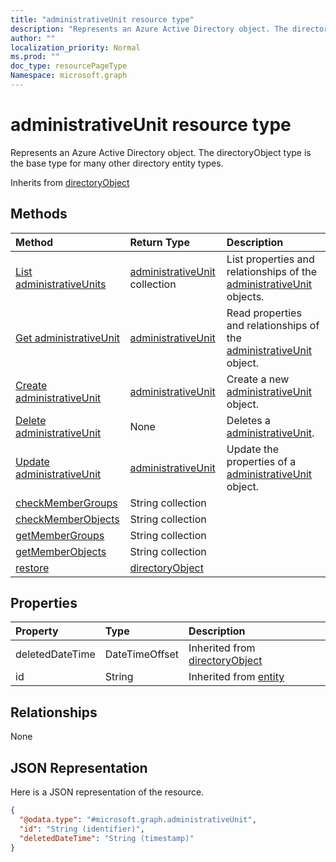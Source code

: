 ```yaml
---
title: "administrativeUnit resource type"
description: "Represents an Azure Active Directory object. The directoryObject type is the base type for many other directory entity types."
author: ""
localization_priority: Normal
ms.prod: ""
doc_type: resourcePageType
Namespace: microsoft.graph
---
```



# administrativeUnit resource type

Represents an Azure Active Directory object. The directoryObject type is the base type for many other directory entity types.


Inherits from [directoryObject](../resources/directoryObject.md)

## Methods
|Method|Return Type|Description|
|:---|:---|:---|
|[List administrativeUnits](../api/administrativeunit-list.md)|[administrativeUnit](../resources/administrativeUnit.md) collection|List properties and relationships of the [administrativeUnit](../resources/administrativeunit.md) objects.|
|[Get administrativeUnit](../api/administrativeunit-get.md)|[administrativeUnit](../resources/administrativeUnit.md)|Read properties and relationships of the [administrativeUnit](../resources/administrativeunit.md) object.|
|[Create administrativeUnit](../api/administrativeunit-create.md)|[administrativeUnit](../resources/administrativeUnit.md)|Create a new [administrativeUnit](../resources/administrativeunit.md) object.|
|[Delete administrativeUnit](../api/administrativeunit-delete.md)|None|Deletes a [administrativeUnit](../resources/administrativeunit.md).|
|[Update administrativeUnit](../api/administrativeunit-update.md)|[administrativeUnit](../resources/administrativeUnit.md)|Update the properties of a [administrativeUnit](../resources/administrativeunit.md) object.|
|[checkMemberGroups](../api/administrativeunit-checkmembergroups.md)|String collection||
|[checkMemberObjects](../api/administrativeunit-checkmemberobjects.md)|String collection||
|[getMemberGroups](../api/administrativeunit-getmembergroups.md)|String collection||
|[getMemberObjects](../api/administrativeunit-getmemberobjects.md)|String collection||
|[restore](../api/administrativeunit-restore.md)|[directoryObject](../resources/directoryObject.md)||

## Properties
|Property|Type|Description|
|:---|:---|:---|
|deletedDateTime|DateTimeOffset| Inherited from [directoryObject](../resources/directoryObject.md)|
|id|String| Inherited from [entity](../resources/entity.md)|

## Relationships
None

## JSON Representation
Here is a JSON representation of the resource.
<!-- {
  "blockType": "resource",
  "keyProperty": "id",
  "@odata.type": "microsoft.graph.administrativeUnit",
  "baseType": "microsoft.graph.directoryObject",
  "openType": true
}
-->
``` json
{
  "@odata.type": "#microsoft.graph.administrativeUnit",
  "id": "String (identifier)",
  "deletedDateTime": "String (timestamp)"
}
```

